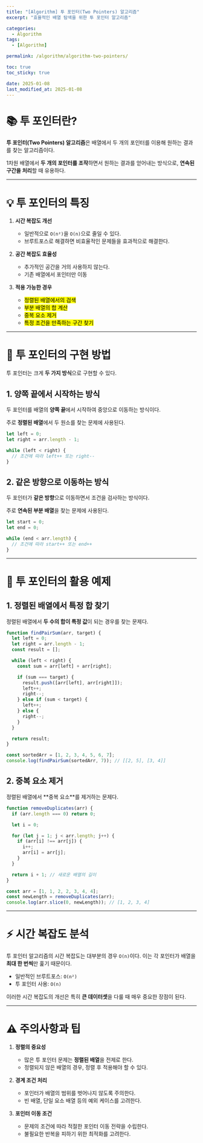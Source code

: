 ```yaml
---
title: "[Algorithm] 투 포인터(Two Pointers) 알고리즘"
excerpt: "효율적인 배열 탐색을 위한 투 포인터 알고리즘"

categories:
  - Algorithm
tags:
  - [Algorithm]

permalink: /algorithm/algorithm-two-pointers/

toc: true
toc_sticky: true

date: 2025-01-08
last_modified_at: 2025-01-08
---
```


# 📚 투 포인터란?

**투 포인터(Two Pointers) 알고리즘**은 배열에서 두 개의 포인터를 이용해 원하는 결과를 찾는 알고리즘이다.

1차원 배열에서 **두 개의 포인터를 조작**하면서 원하는 결과를 얻어내는 방식으로, **연속된 구간을 처리**할 때 유용하다.

---

# 💡 투 포인터의 특징

1. **시간 복잡도 개선**

   - 일반적으로 `O(n²)`을 `O(n)`으로 줄일 수 있다.
   - 브루트포스로 해결하면 비효율적인 문제들을 효과적으로 해결한다.

2. **공간 복잡도 효율성**

   - 추가적인 공간을 거의 사용하지 않는다.
   - 기존 배열에서 포인터만 이동

3. **적용 가능한 경우**

   - <mark>정렬된 배열에서의 검색</mark>
   - <mark>부분 배열의 합 계산</mark>
   - <mark>중복 요소 제거</mark>
   - <mark>특정 조건을 만족하는 구간 찾기</mark>

---

# 🎯 투 포인터의 구현 방법

투 포인터는 크게 **두 가지 방식**으로 구현할 수 있다.

<h2>1. 양쪽 끝에서 시작하는 방식</h2>

두 포인터를 배열의 **양쪽 끝**에서 시작하여 중앙으로 이동하는 방식이다.

주로 **정렬된 배열**에서 두 원소를 찾는 문제에 사용된다.

```javascript
let left = 0;
let right = arr.length - 1;

while (left < right) {
  // 조건에 따라 left++ 또는 right--
}
```

<h2>2. 같은 방향으로 이동하는 방식</h2>

두 포인터가 **같은 방향**으로 이동하면서 조건을 검사하는 방식이다.

주로 **연속된 부분 배열**을 찾는 문제에 사용된다.

```javascript
let start = 0;
let end = 0;

while (end < arr.length) {
  // 조건에 따라 start++ 또는 end++
}
```

---

# 🌟 투 포인터의 활용 예제

<h2>1. 정렬된 배열에서 특정 합 찾기</h2>

정렬된 배열에서 **두 수의 합이 특정 값**이 되는 경우를 찾는 문제다.

```javascript
function findPairSum(arr, target) {
  let left = 0;
  let right = arr.length - 1;
  const result = [];

  while (left < right) {
    const sum = arr[left] + arr[right];

    if (sum === target) {
      result.push([arr[left], arr[right]]);
      left++;
      right--;
    } else if (sum < target) {
      left++;
    } else {
      right--;
    }
  }

  return result;
}

const sortedArr = [1, 2, 3, 4, 5, 6, 7];
console.log(findPairSum(sortedArr, 7)); // [[2, 5], [3, 4]]
```

<h2>2. 중복 요소 제거</h2>
정렬된 배열에서 **중복 요소**를 제거하는 문제다.

```javascript
function removeDuplicates(arr) {
  if (arr.length === 0) return 0;

  let i = 0;

  for (let j = 1; j < arr.length; j++) {
    if (arr[i] !== arr[j]) {
      i++;
      arr[i] = arr[j];
    }
  }

  return i + 1; // 새로운 배열의 길이
}

const arr = [1, 1, 2, 2, 3, 4, 4];
const newLength = removeDuplicates(arr);
console.log(arr.slice(0, newLength)); // [1, 2, 3, 4]
```

---

# ⚡ 시간 복잡도 분석

투 포인터 알고리즘의 시간 복잡도는 대부분의 경우 `O(n)`이다. 이는 각 포인터가 배열을 **최대 한 번씩**만 훑기 때문이다.

- 일반적인 브루트포스: `O(n²)`
- 투 포인터 사용: `O(n)`

이러한 시간 복잡도의 개선은 특히 **큰 데이터셋**을 다룰 때 매우 중요한 장점이 된다.

---

# ⚠️ 주의사항과 팁

1. **정렬의 중요성**

   - 많은 투 포인터 문제는 **정렬된 배열**을 전제로 한다.
   - 정렬되지 않은 배열의 경우, 정렬 후 적용해야 할 수 있다.

2. **경계 조건 처리**

   - 포인터가 배열의 범위를 벗어나지 않도록 주의한다.
   - 빈 배열, 단일 요소 배열 등의 예외 케이스를 고려한다.

3. **포인터 이동 조건**

   - 문제의 조건에 따라 적절한 포인터 이동 전략을 수립한다.
   - 불필요한 반복을 피하기 위한 최적화를 고려한다.
